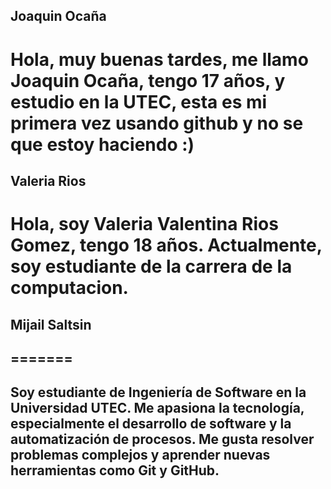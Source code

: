## Joaquin Ocaña
Hola, muy buenas tardes, me llamo Joaquin Ocaña, tengo 17 años, y estudio en la UTEC, esta es mi primera vez usando github y no se que estoy haciendo :)
=======

## Valeria Rios 
Hola, soy Valeria Valentina Rios Gomez, tengo 18 años. Actualmente, soy estudiante de la carrera de la computacion. 
=======
## Mijail Saltsin

## =======

## Soy estudiante de Ingeniería de Software en la Universidad UTEC. Me apasiona la tecnología, especialmente el desarrollo de software y la automatización de procesos. Me gusta resolver problemas complejos y aprender nuevas herramientas como Git y GitHub.
